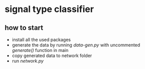 # signal type classifier

## how to start

- install all the used packages
- generate the data by running _data-gen.py_ with uncommented _generate()_ function in main
- copy generated data to network folder
- run _network.py_
  
